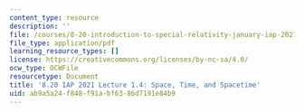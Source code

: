 ```yaml
---
content_type: resource
description: ''
file: /courses/8-20-introduction-to-special-relativity-january-iap-2021/ab9a5a24f848f91abf6386d7191e84b9_MIT8_20iap21_lec1_4.pdf
file_type: application/pdf
learning_resource_types: []
license: https://creativecommons.org/licenses/by-nc-sa/4.0/
ocw_type: OCWFile
resourcetype: Document
title: '8.20 IAP 2021 Lecture 1.4: Space, Time, and Spacetime'
uid: ab9a5a24-f848-f91a-bf63-86d7191e84b9
---
```

